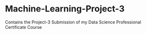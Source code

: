 # Machine-Learning-Project-3
Contains the Project-3 Submission of my Data Science Professional Certificate Course
